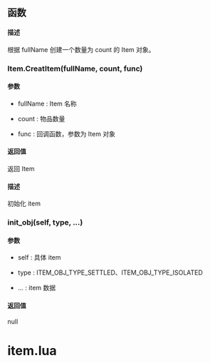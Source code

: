 ## 函数

#### 描述

根据 fullName 创建一个数量为 count 的 Item 对象。

### Item.CreatItem(fullName, count, func)

#### 参数

- fullName : Item 名称

- count : 物品数量

- func : 回调函数，参数为 Item 对象

#### 返回值

返回 Item

#### 描述

初始化 item

### init_obj(self, type, ...)

#### 参数

- self : 具体 item

- type : ITEM_OBJ_TYPE_SETTLED、ITEM_OBJ_TYPE_ISOLATED

- ... : item 数据

#### 返回值

null

# item.lua